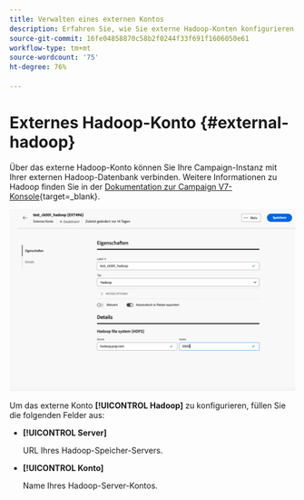 ```yaml
---
title: Verwalten eines externen Kontos
description: Erfahren Sie, wie Sie externe Hadoop-Konten konfigurieren
source-git-commit: 16fe04858870c58b2f0244f33f691f1606050e61
workflow-type: tm+mt
source-wordcount: '75'
ht-degree: 76%

---
```


# Externes Hadoop-Konto {#external-hadoop}

Über das externe Hadoop-Konto können Sie Ihre Campaign-Instanz mit Ihrer externen Hadoop-Datenbank verbinden. Weitere Informationen zu Hadoop finden Sie in der [Dokumentation zur Campaign V7-Konsole](https://experienceleague.adobe.com/de/docs/campaign-classic/using/installing-campaign-classic/accessing-external-database/configure-fda/config-databases/configure-fda-hadoop){target=_blank}.

![Screenshot der Konfiguration des externen Hadoop-Kontos.](assets/external-hadoop.png)

Um das externe Konto **[!UICONTROL Hadoop]** zu konfigurieren, füllen Sie die folgenden Felder aus:

* **[!UICONTROL Server]**

  URL Ihres Hadoop-Speicher-Servers.

* **[!UICONTROL Konto]**

  Name Ihres Hadoop-Server-Kontos.
